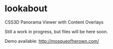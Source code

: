 lookabout
=========

CSS3D Panorama Viewer with Content Overlays

Still a work in progress, but files will be here soon.

Demo available: http://mosqueofherown.com/
